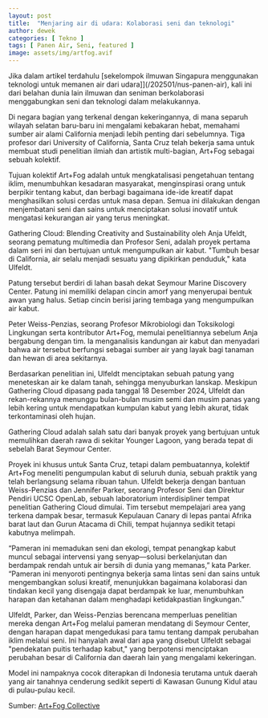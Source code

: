 ```yaml
---
layout: post
title:  "Menjaring air di udara: Kolaborasi seni dan teknologi"
author: dewek
categories: [ Tekno ]
tags: [ Panen Air, Seni, featured ]
image: assets/img/artfog.avif
---
```


Jika dalam artikel terdahulu [sekelompok ilmuwan Singapura menggunakan teknologi untuk memanen air dari udara]](/202501/nus-panen-air), kali ini dari belahan dunia lain ilmuwan dan seniman berkolaborasi menggabungkan seni dan teknologi dalam melakukannya.

Di negara bagian yang terkenal dengan kekeringannya, di mana separuh wilayah selatan baru-baru ini mengalami kebakaran hebat, memahami sumber air alami California menjadi lebih penting dari sebelumnya. Tiga profesor dari University of California, Santa Cruz telah bekerja sama untuk membuat studi penelitian ilmiah dan artistik multi-bagian, Art+Fog sebagai sebuah kolektif.

Tujuan kolektif Art+Fog adalah untuk mengkatalisasi pengetahuan tentang iklim, menumbuhkan kesadaran masyarakat, menginspirasi orang untuk berpikir tentang kabut, dan berbagi bagaimana ide-ide kreatif dapat menghasilkan solusi cerdas untuk masa depan. Semua ini dilakukan dengan menjembatani seni dan sains untuk menciptakan solusi inovatif untuk mengatasi kekurangan air yang terus meningkat.

Gathering Cloud: Blending Creativity and Sustainability oleh Anja Ufeldt, seorang pematung multimedia dan Profesor Seni, adalah proyek pertama dalam seri ini dan bertujuan untuk mengumpulkan air kabut. "Tumbuh besar di California, air selalu menjadi sesuatu yang dipikirkan penduduk," kata Ulfeldt.

Patung tersebut berdiri di lahan basah dekat Seymour Marine Discovery Center. Patung ini memiliki delapan cincin amorf yang menyerupai bentuk awan yang halus. Setiap cincin berisi jaring tembaga yang mengumpulkan air kabut.

Peter Weiss-Penzias, seorang Profesor Mikrobiologi dan Toksikologi Lingkungan serta kontributor Art+Fog, memulai penelitiannya sebelum Anja bergabung dengan tim. Ia menganalisis kandungan air kabut dan menyadari bahwa air tersebut berfungsi sebagai sumber air yang layak bagi tanaman dan hewan di area sekitarnya.

Berdasarkan penelitian ini, Ulfeldt menciptakan sebuah patung yang meneteskan air ke dalam tanah, sehingga menyuburkan lanskap. Meskipun Gathering Cloud dipasang pada tanggal 18 Desember 2024, Ulfeldt dan rekan-rekannya menunggu bulan-bulan musim semi dan musim panas yang lebih kering untuk mendapatkan kumpulan kabut yang lebih akurat, tidak terkontaminasi oleh hujan.

Gathering Cloud adalah salah satu dari banyak proyek yang bertujuan untuk memulihkan daerah rawa di sekitar Younger Lagoon, yang berada tepat di sebelah Barat Seymour Center.

Proyek ini khusus untuk Santa Cruz, tetapi dalam pembuatannya, kolektif Art+Fog meneliti pengumpulan kabut di seluruh dunia, sebuah praktik yang telah berlangsung selama ribuan tahun. Ulfeldt bekerja dengan bantuan Weiss-Penzias dan Jennifer Parker, seorang Profesor Seni dan Direktur Pendiri UCSC OpenLab, sebuah laboratorium interdisipliner tempat penelitian Gathering Cloud dimulai. Tim tersebut mempelajari area yang terkena dampak besar, termasuk Kepulauan Canary di lepas pantai Afrika barat laut dan Gurun Atacama di Chili, tempat hujannya sedikit tetapi kabutnya melimpah.

“Pameran ini memadukan seni dan ekologi, tempat penangkap kabut muncul sebagai intervensi yang senyap—solusi berkelanjutan dan berdampak rendah untuk air bersih di dunia yang memanas,” kata Parker. “Pameran ini menyoroti pentingnya bekerja sama lintas seni dan sains untuk mengembangkan solusi kreatif, menunjukkan bagaimana kolaborasi dan tindakan kecil yang disengaja dapat berdampak ke luar, menumbuhkan harapan dan ketahanan dalam menghadapi ketidakpastian lingkungan.”

Ulfeldt, Parker, dan Weiss-Penzias berencana memperluas penelitian mereka dengan Art+Fog melalui pameran mendatang di Seymour Center, dengan harapan dapat mengedukasi para tamu tentang dampak perubahan iklim melalui seni. Ini hanyalah awal dari apa yang disebut Ulfeldt sebagai "pendekatan puitis terhadap kabut," yang berpotensi menciptakan perubahan besar di California dan daerah lain yang mengalami kekeringan.

Model ini nampaknya cocok diterapkan di Indonesia terutama untuk daerah yang air tanahnya cenderung sedikit seperti di Kawasan Gunung Kidul atau di pulau-pulau kecil.

Sumber: [Art+Fog Collective](https://openlabresearch.com/artfog-collective-harvesting-water-from-the-sky)
